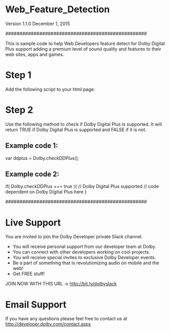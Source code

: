 # Web_Feature_Detection
Version 1.1.0
December 1, 2015

##################################################

This is sample code to help Web Developers feature detect for Dolby Digital Plus support adding a premium level of sound quality and features to their web sites, apps and games.

Step 1
==========================
Add the following script to your html page:
 
<script type="text/javascript" src="https://s3-us-west-1.amazonaws.com/dolbydeveloper/1.1.0/js/dolby.min.js"></script>

Step 2
==========================
Use the following method to check if Dolby Digital Plus is supported.  It will return TRUE if Dolby Digital Plus is supported and FALSE if it is not.

Example code 1:
---------------
var ddplus = Dolby.checkDDPlus();

Example code 2:
---------------
if( Dolby.checkDDPlus === true ){
	// Dolby Digital Plus supported
	// code dependent on Dolby Digital Plus here
}

##################################################

Live Support
==========================
You are invited to join the Dolby Developer private Slack channel.

- You will receive personal support from our developer team at Dolby.
- You can connect with other developers working on cool projects.
- You will receive special invites to exclusive Dolby Developer events.
- Be a part of something that is revolutionizing audio on mobile and the web!
- Get FREE stuff!

JOIN NOW WITH THIS URL -> http://bit.ly/dolbyslack

Email Support
==========================
If you have any questions please feel free to contact us at http://developer.dolby.com/contact.aspx
